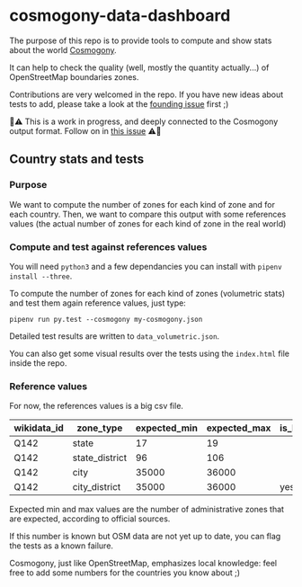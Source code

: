 # cosmogony-data-dashboard

The purpose of this repo is to provide tools to compute and show stats about the world [Cosmogony](https://github.com/osm-without-borders/cosmogony).

It can help to check the quality (well, mostly the quantity actually...) of OpenStreetMap boundaries zones.

Contributions are very welcomed in the repo. If you have new ideas about tests to add, please take a look at the [founding issue](https://github.com/osm-without-borders/cosmogony/issues/4) first ;)

:construction::warning: This is a work in progress, and deeply connected to the Cosmogony output format. Follow on in [this issue](https://github.com/osm-without-borders/cosmogony/issues/4) :warning::construction:

## Country stats and tests

### Purpose

We want to compute the number of zones for each kind of zone and for each country. Then, we want to compare this output with some references values (the actual number of zones for each kind of zone in the real world)

### Compute and test against references values

You will need `python3` and a few dependancies you can install with `pipenv install --three`.

To compute the number of zones for each kind of zones (volumetric stats) and test them again reference values, just type:

`pipenv run py.test --cosmogony my-cosmogony.json`

Detailed test results are written to `data_volumetric.json`.

You can also get some visual results over the tests using the `index.html` file inside the repo.

### Reference values

For now, the references values is a big csv file.

| wikidata_id         | zone_type      | expected_min | expected_max | is_known_failure |
|----------------------|-------------------|-------------------|--------------------|-----------------------|
| Q142                | state          | 17           | 19           |                  |
| Q142                | state_district | 96           | 106          |                  |
| Q142                | city           | 35000        | 36000        |                  |
| Q142                | city_district  | 35000        | 36000        | yes              |

Expected min and max values are the number of administrative zones that are expected, according to official sources.

If this number is known but OSM data are not yet up to date, you can flag the tests as a known failure.

Cosmogony, just like OpenStreetMap, emphasizes local knowledge: feel free to add some numbers for the countries you know about ;)
